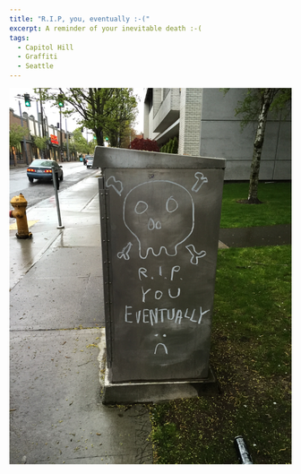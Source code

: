 ```yaml
---
title: "R.I.P, you, eventually :-("
excerpt: A reminder of your inevitable death :-(
tags:
  - Capitol Hill
  - Graffiti
  - Seattle
---
```


![Someone has marked up a metal box with a reminder of your inevitable death.](/assets/images/2015/2015-04-11-rip-you-eventually.jpg)